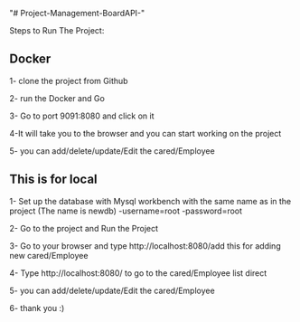 "# Project-Management-BoardAPI-" 

Steps to Run The Project:
## Docker ## 

1- clone the project from Github 

2- run the Docker and Go

3- Go to port 9091:8080 and click on it 

4-It will take you to the browser and you can start working on the project 

5- you can add/delete/update/Edit the cared/Employee


## This is for local ##

1- Set up the database with Mysql workbench with the same name as in the project (The name is newdb)
-username=root
-password=root

2- Go to the project and Run the Project 

3- Go to your browser and type http://localhost:8080/add this for adding new cared/Employee

4- Type http://localhost:8080/ to go to the cared/Employee list direct

5- you can add/delete/update/Edit the cared/Employee

6- thank you :)




